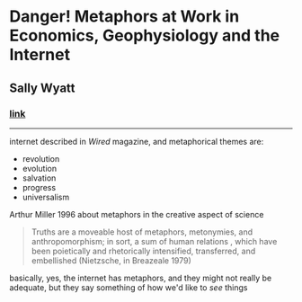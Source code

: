 # Danger! Metaphors at Work in Economics, Geophysiology and the Internet

## Sally Wyatt

### [link](https://www.exeter.ac.uk/media/universityofexeter/internationalexeter/documents/iss/Wyatt_danger-metaphors_(3).pdf)

---

internet described in _Wired_ magazine, and metaphorical themes are:

- revolution
- evolution
- salvation
- progress
- universalism

Arthur Miller 1996 about metaphors in the creative aspect of science

> Truths are a moveable host of metaphors, metonymies, and anthropomorphism; in sort, a sum of human relations , which have been poietically and rhetorically intensified, transferred, and embellished (Nietzsche, in Breazeale 1979)

basically, yes, the internet has metaphors, and they might not really be adequate, but they say something of how we'd like to _see_ things
